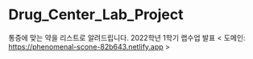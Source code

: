 # Drug_Center_Lab_Project

통증에 맞는 약을 리스트로 알려드립니다. 2022학년 1학기 랩수업 발표
< 도메인: https://phenomenal-scone-82b643.netlify.app >
  
 
